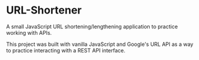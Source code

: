 # URL-Shortener
A small JavaScript URL shortening/lengthening application to practice working with APIs.

This project was built with vanilla JavaScript and Google's URL API as a way to practice interacting with a REST API interface.
